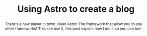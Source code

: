 ---
layout: ../../layouts/thoughtPost.astro
title: Using Astro to create a blog
abstract: There's a new player in town. Meet Astro! The framework that allow you to use other frameworks! This site use it, this post explain how I did it so you can too!
categories: 
- Astro
- Blog
published: true
date: 
---